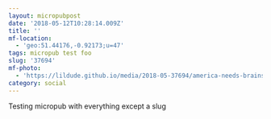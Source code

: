 ```yaml
---
layout: micropubpost
date: '2018-05-12T10:28:14.009Z'
title: ''
mf-location:
  - 'geo:51.44176,-0.92173;u=47'
tags: micropub test foo
slug: '37694'
mf-photo:
  - 'https://lildude.github.io/media/2018-05-37694/america-needs-brains.jpg'
category: social
---
```

Testing micropub with everything except a slug

